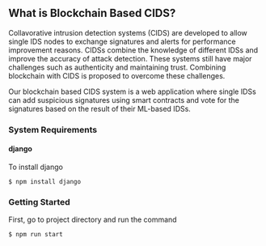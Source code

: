## What is Blockchain Based CIDS?

Collavorative intrusion detection systems (CIDS) are developed to allow single IDS nodes to exchange signatures and alerts for performance improvement reasons. CIDSs combine the knowledge of different IDSs and improve the accuracy of attack detection. These systems still have major challenges such as authenticity and maintaining trust. Combining blockchain with CIDS is proposed to overcome these challenges. 

Our blockchain based CIDS system is a web application where single IDSs can add suspicious signatures using smart contracts and vote for the signatures based on the result of their ML-based IDSs.

### System Requirements

#### django
To install django
```
$ npm install django
```

### Getting Started

First, go to project directory and run the command

```
$ npm run start
```

